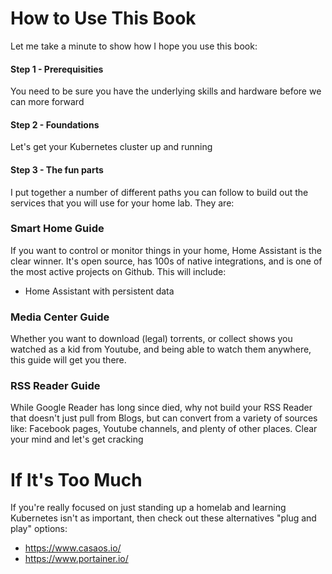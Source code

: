 # How to Use This Book

Let me take a minute to show how I hope you use this book:

#### Step 1 - Prerequisities

You need to be sure you have the underlying skills and hardware before we can more forward

#### Step 2 - Foundations

Let's get your Kubernetes cluster up and running

#### Step 3 - The fun parts

I put together a number of different paths you can follow to build out the services that you will use for your home lab. They are:

### Smart Home Guide

If you want to control or monitor things in your home, Home Assistant is the clear winner. It's open source, has 100s of native integrations, and is one of the most active projects on Github. This will include:

* Home Assistant with persistent data

### Media Center Guide

Whether you want to download \(legal\) torrents, or collect shows you watched as a kid from Youtube, and being able to watch them anywhere, this guide will get you there.

### RSS Reader Guide

While Google Reader has long since died, why not build your RSS Reader that doesn't just pull from Blogs, but can convert from a variety of sources like: Facebook pages, Youtube channels, and plenty of other places. Clear your mind and let's get cracking

### 

# If It's Too Much

If you're really focused on just standing up a homelab and learning Kubernetes isn't as important, then check out these alternatives "plug and play" options:

- https://www.casaos.io/
- https://www.portainer.io/
